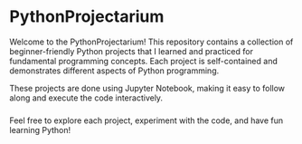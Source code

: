 # PythonProjectarium

Welcome to the PythonProjectarium! This repository contains a collection of beginner-friendly Python projects that I learned and practiced for fundamental programming concepts. Each project is self-contained and demonstrates different aspects of Python programming.

These projects are done using Jupyter Notebook, making it easy to follow along and execute the code interactively. 
###
Feel free to explore each project, experiment with the code, and have fun learning Python!
